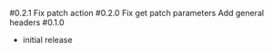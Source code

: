 #0.2.1
Fix patch action
#0.2.0
Fix get patch parameters
Add general headers
#0.1.0
* initial release
